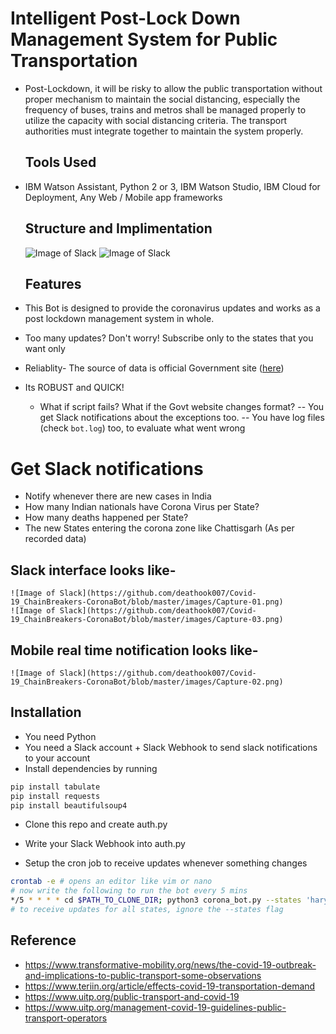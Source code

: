   # Intelligent Post-Lock Down Management System for Public Transportation
- Post-Lockdown, it will be risky to allow the public transportation without proper mechanism to maintain the social distancing, especially the frequency of buses, trains and     metros shall be managed properly to utilize the capacity with social distancing criteria. The transport authorities must integrate together to maintain the system properly.

  ## Tools Used
- IBM Watson Assistant, Python 2 or 3, IBM Watson Studio, IBM Cloud for Deployment, Any Web / Mobile app frameworks
  ## Structure and Implimentation
   ![Image of Slack](https://github.com/deathook007/Covid-19_ChainBreakers-CoronaBot/blob/master/images/Capture-2.png)
   ![Image of Slack](https://github.com/deathook007/Covid-19_ChainBreakers-CoronaBot/blob/master/images/Capture-1.png)

  ## Features
- This Bot is designed to provide the coronavirus updates and works as a post lockdown management system in whole.
- Too many updates? Don't worry! Subscribe only to the states that you want only
- Reliablity- The source of data is official Government site ([here](https://mohfw.gov.in/))
- Its ROBUST and QUICK!
  - What if script fails? What if the Govt website changes format?
  -- You get Slack notifications about the exceptions too.
  -- You have log files (check `bot.log`) too, to evaluate what went wrong
  
# Get Slack notifications
  -  Notify whenever there are new cases in India
  -  How many Indian nationals have Corona Virus per State?
  -  How many deaths happened per State?
  -  The new States entering the corona zone like Chattisgarh (As per recorded data)
   ## Slack interface looks like-
    ![Image of Slack](https://github.com/deathook007/Covid-19_ChainBreakers-CoronaBot/blob/master/images/Capture-01.png)
    ![Image of Slack](https://github.com/deathook007/Covid-19_ChainBreakers-CoronaBot/blob/master/images/Capture-03.png)
   ## Mobile real time notification looks like-
    ![Image of Slack](https://github.com/deathook007/Covid-19_ChainBreakers-CoronaBot/blob/master/images/Capture-02.png)  
  
  ## Installation
- You need Python
- You need a Slack account + Slack Webhook to send slack notifications to your account
- Install dependencies by running
```bash
pip install tabulate
pip install requests
pip install beautifulsoup4
```
- Clone this repo and create auth.py
- Write your Slack Webhook into auth.py

- Setup the cron job to receive updates whenever something changes
```bash
crontab -e # opens an editor like vim or nano
# now write the following to run the bot every 5 mins
*/5 * * * * cd $PATH_TO_CLONE_DIR; python3 corona_bot.py --states 'haryana,maharashtra'
# to receive updates for all states, ignore the --states flag
```

## Reference
- https://www.transformative-mobility.org/news/the-covid-19-outbreak-and-implications-to-public-transport-some-observations
- https://www.teriin.org/article/effects-covid-19-transportation-demand
- https://www.uitp.org/public-transport-and-covid-19
- https://www.uitp.org/management-covid-19-guidelines-public-transport-operators

